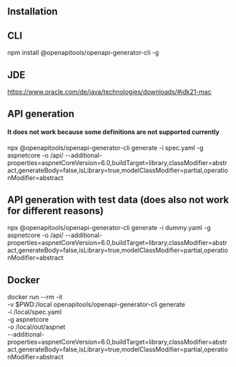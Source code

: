## Installation

## CLI
npm install @openapitools/openapi-generator-cli -g

## JDE
https://www.oracle.com/de/java/technologies/downloads/#jdk21-mac

## API generation
#### It does not work because some definitions are not supported currently

npx @openapitools/openapi-generator-cli generate -i spec.yaml -g aspnetcore -o /api/ --additional-properties=aspnetCoreVersion=6.0,buildTarget=library,classModifier=abstract,generateBody=false,isLibrary=true,modelClassModifier=partial,operationModifier=abstract

## API generation with test data (does also not work for different reasons)

npx @openapitools/openapi-generator-cli generate -i dummy.yaml -g aspnetcore -o /api/ --additional-properties=aspnetCoreVersion=6.0,buildTarget=library,classModifier=abstract,generateBody=false,isLibrary=true,modelClassModifier=partial,operationModifier=abstract

## Docker

docker run --rm -it \
    -v $PWD:/local openapitools/openapi-generator-cli generate \
    -i /local/spec.yaml \
    -g aspnetcore \
    -o /local/out/aspnet \
    --additional-properties=aspnetCoreVersion=6.0,buildTarget=library,classModifier=abstract,generateBody=false,isLibrary=true,modelClassModifier=partial,operationModifier=abstract